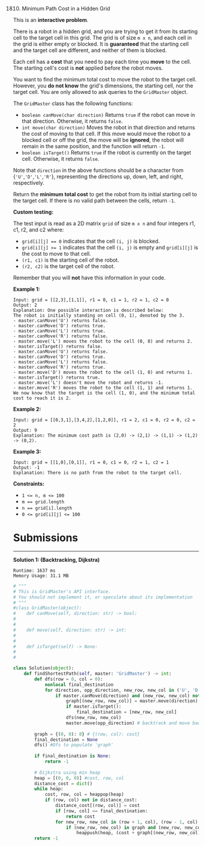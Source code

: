 1810. Minimum Path Cost in a Hidden Grid

This is an **interactive problem**.

There is a robot in a hidden grid, and you are trying to get it from its starting cell to the target cell in this grid. The grid is of size `m x n`, and each cell in the grid is either empty or blocked. It is **guaranteed** that the starting cell and the target cell are different, and neither of them is blocked.

Each cell has a **cost** that you need to pay each time you **move** to the cell. The starting cell's cost is **not** applied before the robot moves.

You want to find the minimum total cost to move the robot to the target cell. However, you **do not know** the grid's dimensions, the starting cell, nor the target cell. You are only allowed to ask queries to the `GridMaster` object.

The `GridMaster` class has the following functions:

* `boolean canMove(char direction)` Returns `true` if the robot can move in that direction. Otherwise, it returns `false`.
* `int move(char direction)` Moves the robot in that direction and returns the cost of moving to that cell. If this move would move the robot to a blocked cell or off the grid, the move will be **ignored**, the robot will remain in the same position, and the function will return `-1`.
* `boolean isTarget()` Returns `true` if the robot is currently on the target cell. Otherwise, it returns `false`.

Note that `direction` in the above functions should be a character from {`'U'`,`'D'`,`'L'`,`'R'`}, representing the directions up, down, left, and right, respectively.

Return the **minimum total cost** to get the robot from its initial starting cell to the target cell. If there is no valid path between the cells, return `-1`.

**Custom testing:**

The test input is read as a 2D matrix `grid` of size `m x n` and four integers r1, c1, r2, and c2 where:

* `grid[i][j] == 0` indicates that the cell `(i, j)` is blocked.
* `grid[i][j] >= 1` indicates that the cell `(i, j)` is empty and `grid[i][j]` is the cost to move to that cell.
* `(r1, c1)` is the starting cell of the robot.
* `(r2, c2)` is the target cell of the robot.

Remember that you will **not** have this information in your code.

 

**Example 1:**
```
Input: grid = [[2,3],[1,1]], r1 = 0, c1 = 1, r2 = 1, c2 = 0
Output: 2
Explanation: One possible interaction is described below:
The robot is initially standing on cell (0, 1), denoted by the 3.
- master.canMove('U') returns false.
- master.canMove('D') returns true.
- master.canMove('L') returns true.
- master.canMove('R') returns false.
- master.move('L') moves the robot to the cell (0, 0) and returns 2.
- master.isTarget() returns false.
- master.canMove('U') returns false.
- master.canMove('D') returns true.
- master.canMove('L') returns false.
- master.canMove('R') returns true.
- master.move('D') moves the robot to the cell (1, 0) and returns 1.
- master.isTarget() returns true.
- master.move('L') doesn't move the robot and returns -1.
- master.move('R') moves the robot to the cell (1, 1) and returns 1.
We now know that the target is the cell (1, 0), and the minimum total cost to reach it is 2. 
```

**Example 2:**
```
Input: grid = [[0,3,1],[3,4,2],[1,2,0]], r1 = 2, c1 = 0, r2 = 0, c2 = 2
Output: 9
Explanation: The minimum cost path is (2,0) -> (2,1) -> (1,1) -> (1,2) -> (0,2).
```

**Example 3:**
```
Input: grid = [[1,0],[0,1]], r1 = 0, c1 = 0, r2 = 1, c2 = 1
Output: -1
Explanation: There is no path from the robot to the target cell.
```

**Constraints:**

* `1 <= n, m <= 100`
* `m == grid.length`
* `n == grid[i].length`
* `0 <= grid[i][j] <= 100`

# Submissions
---
**Solution 1: (Backtracking, Dijkstra)**
```
Runtime: 1637 ms
Memory Usage: 31.1 MB
```
```python
# """
# This is GridMaster's API interface.
# You should not implement it, or speculate about its implementation
# """
#class GridMaster(object):
#    def canMove(self, direction: str) -> bool:
#        
#
#    def move(self, direction: str) -> int:
#        
#
#    def isTarget(self) -> None:
#        
#

class Solution(object):
    def findShortestPath(self, master: 'GridMaster') -> int:
        def dfs(row = 0, col = 0):
            nonlocal final_destination
            for direction, opp_direction, new_row, new_col in ('U', 'D', row - 1, col), ('D', 'U', row + 1, col), ('L', 'R', row, col - 1), ('R', 'L', row, col + 1):
                if master.canMove(direction) and (new_row, new_col) not in graph:
                    graph[(new_row, new_col)] = master.move(direction)
                    if master.isTarget():
                        final_destination = [new_row, new_col]
                    dfs(new_row, new_col)
                    master.move(opp_direction) # backtrack and move back to original position
                    
        graph = {(0, 0): 0} # {(row, col): cost}
        final_destination = None
        dfs() #Dfs to populate 'graph'
        
        if final_destination is None:
            return -1
        
        # Dijkstra using min heap
        heap = [(0, 0, 0)] #cost, row, col
        distance_cost = dict()
        while heap:
            cost, row, col = heappop(heap)
            if (row, col) not in distance_cost:
                distance_cost[(row, col)] = cost
                if [row, col] == final_destination:
                    return cost
                for new_row, new_col in (row + 1, col), (row - 1, col), (row, col + 1), (row, col - 1):
                    if (new_row, new_col) in graph and (new_row, new_col) not in distance_cost:
                        heappush(heap, (cost + graph[(new_row, new_col)], new_row, new_col))
        return -1
```

